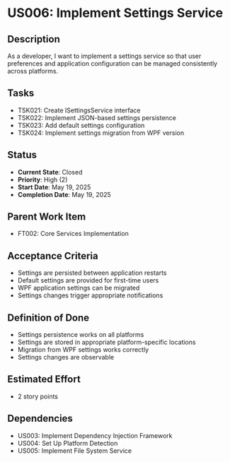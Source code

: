 # US006: Implement Settings Service

## Description
As a developer, I want to implement a settings service so that user preferences and application configuration can be managed consistently across platforms.

## Tasks
- TSK021: Create ISettingsService interface
- TSK022: Implement JSON-based settings persistence
- TSK023: Add default settings configuration
- TSK024: Implement settings migration from WPF version

## Status
- **Current State**: Closed
- **Priority**: High (2)
- **Start Date**: May 19, 2025
- **Completion Date**: May 19, 2025

## Parent Work Item
- FT002: Core Services Implementation

## Acceptance Criteria
- Settings are persisted between application restarts
- Default settings are provided for first-time users
- WPF application settings can be migrated
- Settings changes trigger appropriate notifications

## Definition of Done
- Settings persistence works on all platforms
- Settings are stored in appropriate platform-specific locations
- Migration from WPF settings works correctly
- Settings changes are observable

## Estimated Effort
- 2 story points

## Dependencies
- US003: Implement Dependency Injection Framework
- US004: Set Up Platform Detection
- US005: Implement File System Service
